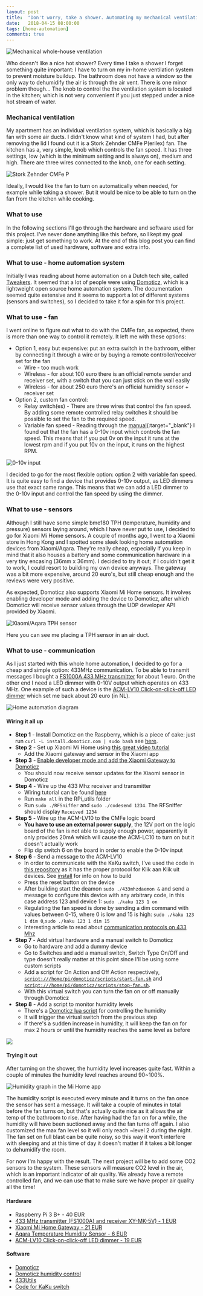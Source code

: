 ```yaml
---
layout: post
title:  "Don't worry, take a shower. Automating my mechanical ventilation"
date:   2018-04-15 08:00:00
tags: [home-automation]
comments: true
---
```


<p class="centered-image">
	<img src="/assets/domoticz-xiaomi/home-ventilation.jpg" alt="Mechanical whole-house ventilation">
</p>

Who doesn't like a nice hot shower? Every time I take a shower I forget something quite important: I have to turn on my in-home ventilation system to prevent moisture buildup. The bathroom does not have a window so the only way to dehumidify the air is through the air vent. There is one minor problem though... The knob to control the the ventilation system is located in the kitchen; which is not very convenient if you just stepped under a nice hot stream of water.

### Mechanical ventilation
My apartment has an individual ventilation system, which is basically a big fan with some air ducts. I didn't know what kind of system I had, but after removing the lid I found out it is a Stork Zehnder CMFe P(erilex) fan. The kitchen has a, very simple, knob which controls the fan speed. It has three settings, low (which is the minimum setting and is always on), medium and high. There are three wires connected to the knob, one for each setting.

<p class="centered-image">
	<img src="/assets/domoticz-xiaomi/mechanical-ventilation-system.jpg" alt="Stork Zehnder CMFe P">
</p>

Ideally, I would like the fan to turn on automatically when needed, for example while taking a shower. But it would be nice to be able to turn on the fan from the kitchen while cooking.

### What to use

In the following sections I'll go through the hardware and software used for this project. I've never done anything like this before, so I kept my goal simple: just get something to work. At the end of this blog post you can find a complete list of used hardware, software and extra info.

### What to use - home automation system

Initially I was reading about home automation on a Dutch tech site, called [Tweakers](https://tweakers.net/). It seemed that a lot of people were using [Domoticz](https://domoticz.com/), which is a lightweight open source home automation system. The documentation seemed quite extensive and it seems to support a lot of different systems (sensors and switches), so I decided to take it for a spin for this project.

### What to use - fan

I went online to figure out what to do with the CMFe fan, as expected, there is more than one way to control it remotely. It left me with these options:

- Option 1, easy but expensive: put an extra switch in the bathroom, either by connecting it through a wire or by buying a remote controller/receiver set for the fan
  - Wire - too much work
  - Wireless - for about 100 euro there is an official remote sender and receiver set, with a switch that you can just stick on the wall easily
  - Wireless - for about 250 euro there's an official humidity sensor + receiver set
- Option 2, custom fan control:
  - Relay switch(es) - There are three wires that control the fan speed. By adding some remote controlled relay switches it should be possible to set the fan to the required speed.
  - Variable fan speed - Reading through the [manual](/assets/domoticz-xiaomi/Mechanische_ventilatie_CMFe_User-Installer_StorkAir_NL.pdf){:target="_blank"} I found out that the fan has a 0-10v input which controls the fan speed. This means that if you put 0v on the input it runs at the lowest rpm and if you put 10v on the input, it runs on the highest RPM.

<p class="centered-image">
	<img src="/assets/domoticz-xiaomi/0-10v-input.jpg" alt="0-10v input">
</p>

I decided to go for the most flexible option: option 2 with variable fan speed. It is quite easy to find a device that provides 0-10v output, as LED dimmers use that exact same range. This means that we can add a LED dimmer to the 0-10v input and control the fan speed by using the dimmer.

### What to use - sensors

Although I still have some simple bme180 TPH (temperature, humidity and pressure) sensors laying around, which I have never put to use, I decided to go for Xiaomi Mi Home sensors. A couple of months ago, I went to a Xiaomi store in Hong Kong and I spotted some sleek looking home automation devices from Xiaomi/Aqara. They're really cheap, especially if you keep in mind that it also houses a battery and some communication hardware in a very tiny encasing (36mm x 36mm). I decided to try it out; if I couldn't get it to work, I could resort to building my own device anyways. The gateway was a bit more expensive, around 20 euro's, but still cheap enough and the reviews were very positive.

As expected, Domoticz also supports Xiaomi Mi Home sensors. It involves enabling developer mode and adding the device to Domoticz, after which Domoticz will receive sensor values through the UDP developer API provided by Xiaomi.

<p class="centered-image">
	<img src="/assets/domoticz-xiaomi/xiaomi-aqara-tph.jpg" alt="Xiaomi/Aqara TPH sensor">
</p>	
Here you can see me placing a TPH sensor in an air duct.

### What to use - communication
As I just started with this whole home automation, I decided to go for a cheap and simple option: 433MHz communication. To be able to transmit messages I bought a [FS1000A 433 MHz transmitter](https://www.aliexpress.com/item/433M-TX-RX-Super-regenerative-Module-Wireless-Transmitting-Module-Alarm-Transmitter-Receiver/2024422377.html) for about 1 euro. On the other end I need a LED dimmer with 0-10V output which operates on 433 MHz. One example of such a device is the [ACM-LV10 Click-on-click-off LED dimmer](http://www.mediamarkt.nl/nl/product/_klikaanklikuit-acm-lv10-mini-led-controller-1359249.html) which set me back about 20 euro (in NL).

<p class="centered-image">
	<img src="/assets/domoticz-xiaomi/home-automation.png" alt="Home automation diagram">
</p>

#### Wiring it all up

- **Step 1** - Install Domoticz on the Raspberry, which is a piece of cake: just run `curl -L install.domoticz.com | sudo bash` see [here](https://www.domoticz.com/wiki/Raspberry_Pi#The_.22easy.22_way).
- **Step 2** - Set up Xiaomi Mi Home using [this great video tutorial](https://www.youtube.com/watch?v=nkFF284OFRE)
  - Add the Xiaomi gateway and sensor in the Xiaomi app
- **Step 3** - [Enable developer mode and add the Xiaomi Gateway to Domoticz](https://www.domoticz.com/wiki/Xiaomi_Gateway_(Aqara)#Adding_the_Xiaomi_Gateway_to_Domoticz)
  - You should now receive sensor updates for the Xiaomi sensor in Domoticz
- **Step 4** - Wire up the 433 Mhz receiver and transmitter
  - Wiring tutorial can be found [here](https://www.princetronics.com/how-to-read-433-mhz-codes-w-raspberry-pi-433-mhz-receiver/)
  - Run `make all` in the RPi_utils folder
  - Run `sudo ./RFSniffer` and `sudo ./codesend 1234`. The RFSniffer should display `Received 1234`
- **Step 5** - Wire up the ACM-LV10 to the CMFe logic board
  - **You have to use an external power supply**, the 12V port on the logic board of the fan is not able to supply enough power, apparently it only provides 20mA which will cause the ACM-LC10 to turn on but it doesn't actually work
  - Flip dip switch 6 on the board in order to enable the 0-10v input
- **Step 6** - Send a message to the ACM-LV10
  - In order to communicate with the KaKu switch, I've used the code in [this repository](https://github.com/jeroenst/433mhzforrpi) as it has the proper protocol for Klik aan Klik uit devices. See [install](https://github.com/jeroenst/433mhzforrpi/blob/master/install) for info on how to build
  - Press the reset button on the device
  - After building start the deamon `sudo ./433mhzdaemon &` and send a message to configure this device with any arbitrary code, in this case address 123 and device 1: `sudo ./kaku 123 1 on`
  - Regulating the fan speed is done by sending a dim command with values between 0-15, where 0 is low and 15 is high: `sudo ./kaku 123 1 dim 0`,`sudo ./kaku 123 1 dim 15`
  - Interesting article to read about [communication protocols on 433 Mhz](asd)
- **Step 7** - Add virtual hardware and a manual switch to Domoticz
  - Go to hardware and add a dummy device
  - Go to Switches and add a manual switch, Switch Type On/Off and type doesn't really matter at this point since I'll be using some custom scripts
  - Add a script for On Action and Off Action respectively, [`script:///home/pi/domoticz/scripts/start-fan.sh`](/assets/domoticz-xiaomi/start-fan.sh) and [`script:///home/pi/domoticz/scripts/stop-fan.sh`](/assets/domoticz-xiaomi/stop-fan.sh).
  - With this virtual switch you can turn the fan on or off manually through Domoticz
- **Step 8** - Add a script to monitor humidity levels
  - There's a [Domoticz lua script](https://www.domoticz.com/wiki/Humidity_control) for controlling the humidity
  - It will trigger the virtual switch from the previous step
  - If there's a sudden increase in humidity, it will keep the fan on for max 2 hours or until the humidity reaches the same level as before

<p class="centered-image gallery">
  <a href="/assets/domoticz-xiaomi/1.add-gateway.png" data-group="1" class="first">
    <img src="/assets/domoticz-xiaomi/2.devices.png" class="galleryItemThumb" />
  </a>
  <a href="/assets/domoticz-xiaomi/2.devices.png" data-group="1"></a>
  <a href="/assets/domoticz-xiaomi/3.add-dummy-fan.png" data-group="1"></a>
  <a href="/assets/domoticz-xiaomi/4.dummy-fan.png" data-group="1"></a>
  <a href="/assets/domoticz-xiaomi/5.dummy-fan-settings.png" data-group="1"></a>
</p>

#### Trying it out
After turning on the shower, the humidity level increases quite fast. Within a couple of minutes the humidity level reaches around 90~100%.

<p class="centered-image">
	<img src="/assets/domoticz-xiaomi/graph.jpg" alt="Humidity graph in the Mi Home app">
</p>

The humidity script is executed every minute and it turns on the fan once the sensor has sent a message. It will take a couple of minutes in total before the fan turns on, but that's actually quite nice as it allows the air temp of the bathroom to rise. After having had the fan on for a while, the humidity will have been suctioned away and the fan turns off again. I also customized the max fan level so it will only reach ~level 2 during the night. The fan set on full blast can be quite noisy, so this way it won't interfere with sleeping and at this time of day it doesn't matter if it takes a bit longer to dehumidify the room.

For now I'm happy with the result. The next project will be to add some CO2 sensors to the system. These sensors will measure CO2 level in the air, which is an important indicator of air quality. We already have a remote controlled fan, and we can use that to make sure we have proper air quality all the time!

#### Hardware

- Raspberry Pi 3 B+ - 40 EUR
- [433 MHz transmitter (FS1000A) and receiver XY-MK-5V) - 1 EUR](https://nl.aliexpress.com/item/433M-TX-RX-Super-regenerative-Module-Wireless-Transmitting-Module-Alarm-Transmitter-Receiver/2024422377.html)
- [Xiaomi Mi Home Gateway - 21 EUR](https://www.gearbest.com/alarm-systems/pp_345588.html)
- [Aqara Temperature Humidity Sensor - 6 EUR](https://www.gearbest.com/access-control/pp_626702.html)
- [ACM-LV10 Click-on-click-off LED dimmer - 19 EUR](http://www.mediamarkt.nl/nl/product/_klikaanklikuit-acm-lv10-mini-led-controller-1359249.html)

#### Software

- [Domoticz](https://www.domoticz.com/wiki/Raspberry_Pi#The_.22easy.22_way)
- [Domoticz humidity control](https://www.domoticz.com/wiki/Humidity_control)
- [433Utils](https://github.com/ninjablocks/433Utils)
- [Code for KaKu switch]((https://github.com/jeroenst/433mhzforrpi))